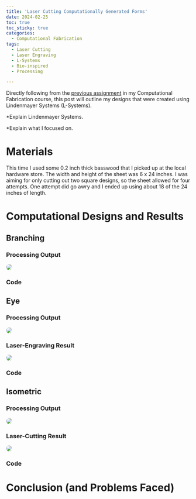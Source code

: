 ```yaml
---
title: 'Laser Cutting Computationally Generated Forms'
date: 2024-02-25
toc: true
toc_sticky: true
categories:
  - Computational Fabrication
tags:
  - Laser Cutting
  - Laser Engraving
  - L-Systems
  - Bio-inspired
  - Processing

---
```


<style>
.gist-data{
    max-height:500px;
    overflow-y: visible;
}
</style>




Directly following from the <a href="https://noajam.github.io/computational%20fabrication/laser-cutting-computationally-generated-forms/">previous assignment</a> in my Computational Fabrication course, this post will outline my designs that were created using Lindenmayer Systems (L-Systems).

*Explain Lindenmayer Systems.

*Explain what I focused on.

# Materials

This time I used some 0.2 inch thick basswood that I picked up at the local hardware store. The width and height of the sheet was 6 x 24 inches. I was aiming for only cutting out two square designs, so the sheet allowed for four attempts. One attempt did go awry and I ended up using about 18 of the 24 inches of length.

# Computational Designs and Results
## Branching

### Processing Output
<img src="/assets/images/laser-cutting-computationally-generated-forms/sphere.svg" style="background-color:white; border-radius:50px;">

### Code
<script src="https://gist.github.com/noajam/219db508a67b48b794c3f0b8f71b523a.js"></script>

## Eye

### Processing Output
<img src="/assets/images/laser-cutting-computationally-generated-forms/cubes.svg" style="background-color:white; border-radius:50px;">

### Laser-Engraving Result
<img src="/assets/images/laser-cutting-computationally-generated-forms/Skyscrapers.jpg" style="border-radius:50px;">

### Code
<script src="https://gist.github.com/noajam/74e246dfa67426edd63ffec434ad8603.js"></script>

## Isometric

### Processing Output
<img src="/assets/images/laser-cutting-computationally-generated-forms/sweet.png" style="background-color:white; border-radius:50px;">

### Laser-Cutting Result
<img src="/assets/images/laser-cutting-computationally-generated-forms/CrescentCut.jpg" style="border-radius:50px;">

### Code
<script src="https://gist.github.com/noajam/a0fd344ec833ceca13c31e224e8f306c.js"></script>

# Conclusion (and Problems Faced)
